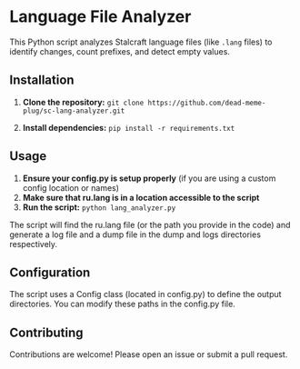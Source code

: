 # Language File Analyzer

This Python script analyzes Stalcraft language files (like `.lang` files) to identify changes, count prefixes, and detect empty values.

## Installation

1. **Clone the repository:**
   `git clone https://github.com/dead-meme-plug/sc-lang-analyzer.git`
   
2. **Install dependencies:**
   `pip install -r requirements.txt`

## Usage

1.  **Ensure your config.py is setup properly** (if you are using a custom config location or names)
2.  **Make sure that ru.lang is in a location accessible to the script**
3.  **Run the script:**
  `python lang_analyzer.py`

The script will find the ru.lang file (or the path you provide in the code) and generate a log file and a dump file in the dump and logs directories respectively.


## Configuration

The script uses a Config class (located in config.py) to define the output directories.  You can modify these paths in the config.py file.


## Contributing

Contributions are welcome! Please open an issue or submit a pull request.
